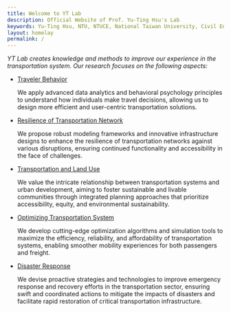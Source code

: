 ```yaml
---
title: Welcome to YT Lab
description: Official Website of Prof. Yu-Ting Hsu's Lab
keywords: Yu-Ting Hsu, NTU, NTUCE, National Taiwan University, Civil Engineering, Transportation Engineering
layout: homelay
permalink: /
---
```


*YT Lab creates knowledge and methods to improve our experience in the transportation system. Our research focuses on the following aspects:*

<ul>
  <li>
    <a href="/projects##Traveler Behavior">Traveler Behavior</a>
    <p>We apply advanced data analytics and behavioral psychology principles to understand how individuals make travel decisions, allowing us to design more efficient and user-centric transportation solutions.</p>
  </li>
  <li>
    <a href="/projects##Resilience of Transportation Network">Resilience of Transportation Network</a>
    <p>We propose robust modeling frameworks and innovative infrastructure designs to enhance the resilience of transportation networks against various disruptions, ensuring continued functionality and accessibility in the face of challenges.</p>
  </li>
  <li>
    <a href="/projects##Transportation and Land Use">Transportation and Land Use</a>
    <p>We value the intricate relationship between transportation systems and urban development, aiming to foster sustainable and livable communities through integrated planning approaches that prioritize accessibility, equity, and environmental sustainability.</p>
  </li>
  <li>
    <a href="/projects##Optimizing Transportation System">Optimizing Transportation System</a>
    <p>We develop cutting-edge optimization algorithms and simulation tools to maximize the efficiency, reliability, and affordability of transportation systems, enabling smoother mobility experiences for both passengers and freight.</p>
  </li>
  <li>
    <a href="/projects##Disaster Response">Disaster Response</a>
    <p>We devise proactive strategies and technologies to improve emergency response and recovery efforts in the transportation sector, ensuring swift and coordinated actions to mitigate the impacts of disasters and facilitate rapid restoration of critical transportation infrastructure.</p>
  </li>
</ul>
